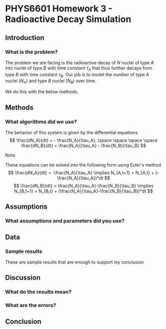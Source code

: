 <!-- Created by Aiden Hammond -->
<!-- Note: Remember to comment your code -->
# PHYS6601 Homework 3 - Radioactive Decay Simulation
## Introduction
### What is the problem?
The problem we are facing is the radioactive decay of *N* nuclei of type *A* into nuclei of type *B* with time constant $\tau_A$ that thus further decays from type *B* with time constant $\tau_B$. Our job is to model the number of type *A* nuclei ($N_A$) and type *B* nuclei ($N_B$) over time.

We do this with the below methods.
## Methods
### What algorithms did we use?
The behavior of this system is given by the differential equations
$$
\frac{dN_A}{dt} = - \frac{N_A}{\tau_A}, \space \space \space \space
\frac{dN_B}{dt} = \frac{N_A}{\tau_A} - \frac{N_B}{\tau_B}
$$
> [!NOTE]
> These equations can be solved into the following form using Euler's method
> $$
> \frac{dN_A}{dt} = -\frac{N_A}{\tau_A} \implies N_{A,t+1} = N_{A,t} + (-\frac{N_A}{\tau_A})*dt
> $$
> $$
> \frac{dN_B}{dt} = \frac{N_A}{\tau_A}-\frac{N_B}{\tau_B} \implies N_{B,t+1} = N_{B,t} + (\frac{N_A}{\tau_A}-\frac{N_B}{\tau_B})*dt
> $$
## Assumptions
### What assumptions and parameters did you use?
## Data
### Sample results
These are sample results that are enough to support my conclusion
## Discussion
### What do the results mean?
### What are the errors?
## Conclusion
